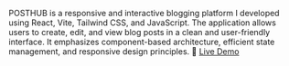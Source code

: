 POSTHUB is a responsive and interactive blogging platform I developed using React, Vite, Tailwind CSS, and JavaScript. The application allows users to create, edit, and view blog posts in a clean and user-friendly interface. It emphasizes component-based architecture, efficient state management, and responsive design principles.
🔗 [Live Demo](https://posthub-pi.vercel.app/)

